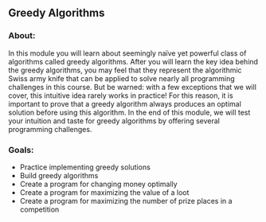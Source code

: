 ## Greedy Algorithms

### About:
In this module you will learn about seemingly naïve yet powerful class of algorithms called greedy algorithms. After you will learn the key idea behind the greedy algorithms, you may feel that they represent the algorithmic Swiss army knife that can be applied to solve nearly all programming challenges in this course. But be warned: with a few exceptions that we will cover, this intuitive idea rarely works in practice! For this reason, it is important to prove that a greedy algorithm always produces an optimal solution before using this algorithm. In the end of this module, we will test your intuition and taste for greedy algorithms by offering several programming challenges.

### Goals:
-    Practice implementing greedy solutions
-    Build greedy algorithms
-    Create a program for changing money optimally
-    Create a program for maximizing the value of a loot
-    Create a program for maximizing the number of prize places in a competition

